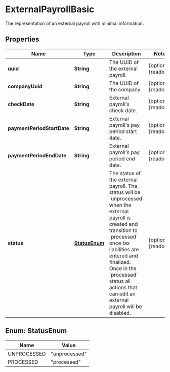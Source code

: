 

# ExternalPayrollBasic

The representation of an external payroll with minimal information.

## Properties

| Name | Type | Description | Notes |
|------------ | ------------- | ------------- | -------------|
|**uuid** | **String** | The UUID of the external payroll. |  [optional] [readonly] |
|**companyUuid** | **String** | The UUID of the company. |  [optional] [readonly] |
|**checkDate** | **String** | External payroll&#39;s check date. |  [optional] [readonly] |
|**paymentPeriodStartDate** | **String** | External payroll&#39;s pay period start date. |  [optional] [readonly] |
|**paymentPeriodEndDate** | **String** | External payroll&#39;s pay period end date. |  [optional] [readonly] |
|**status** | [**StatusEnum**](#StatusEnum) | The status of the external payroll. The status will be &#x60;unprocessed&#x60; when the external payroll is created and transition to &#x60;processed&#x60; once tax liabilities are entered and finalized.  Once in the &#x60;processed&#x60; status all actions that can edit an external payroll will be disabled. |  [optional] [readonly] |



## Enum: StatusEnum

| Name | Value |
|---- | -----|
| UNPROCESSED | &quot;unprocessed&quot; |
| PROCESSED | &quot;processed&quot; |



